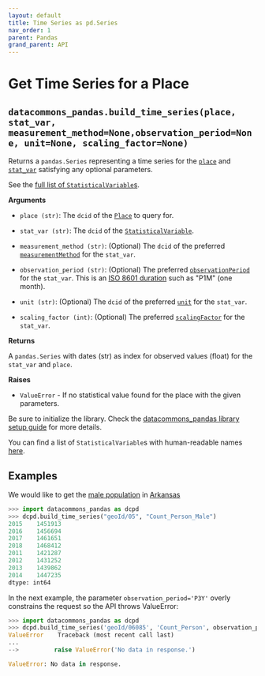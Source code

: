 ```yaml
---
layout: default
title: Time Series as pd.Series
nav_order: 1
parent: Pandas
grand_parent: API
---
```


# Get Time Series for a Place

## `datacommons_pandas.build_time_series(place, stat_var, measurement_method=None,observation_period=None, unit=None, scaling_factor=None)`

Returns a `pandas.Series` representing a time series for the [`place`](https://datacommons.org/browser/Place) and
[`stat_var`](https://datacommons.org/browser/StatisticalVariable) satisfying any optional parameters.

See the [full list of `StatisticalVariable`s](/statistical_variables.html).

**Arguments**

* `place (str)`: The `dcid` of the [`Place`](https://datacommons.org/browser/Place) to query for.

* `stat_var (str)`: The `dcid` of the
  [`StatisticalVariable`](https://datacommons.org/browser/StatisticalVariable).

* `measurement_method (str)`: (Optional) The `dcid` of the preferred [`measurementMethod`](https://datacommons.org/browser/measurementMethod) for the `stat_var`.

* `observation_period (str)`: (Optional) The preferred [`observationPeriod`](https://datacommons.org/browser/observationPeriod) for the `stat_var`. This is an [ISO 8601 duration](https://en.wikipedia.org/wiki/ISO_8601#Durations) such as "P1M" (one month).

* `unit (str)`: (Optional) The `dcid` of the preferred [`unit`](https://datacommons.org/browser/unit) for the `stat_var`.

* `scaling_factor (int)`: (Optional) The preferred [`scalingFactor`](https://datacommons.org/browser/scalingFactor) for the `stat_var`.

**Returns**

 A `pandas.Series` with dates (str) as index for observed values (float) for the `stat_var` and `place`.

**Raises**

* `ValueError` - If no statistical value found for the place with the given parameters.

Be sure to initialize the library. Check the [datacommons_pandas library setup guide](/api/pandas/) for more details.

You can find a list of `StatisticalVariable`s with human-readable names [here](/statistical_variables.html).

## Examples

We would like to get the [male population](https://datacommons.org/browser/Count_Person_Male) in [Arkansas](https://datacommons.org/browser/geoId/05)

```python
>>> import datacommons_pandas as dcpd
>>> dcpd.build_time_series("geoId/05", "Count_Person_Male")
2015    1451913
2016    1456694
2017    1461651
2018    1468412
2011    1421287
2012    1431252
2013    1439862
2014    1447235
dtype: int64
```

In the next example, the parameter `observation_period='P3Y'` overly constrains the request so the API
throws ValueError:

```python
>>> import datacommons_pandas as dcpd
>>> dcpd.build_time_series('geoId/06085', 'Count_Person', observation_period='P3Y')
ValueError    Traceback (most recent call last)
...
-->          raise ValueError('No data in response.')

ValueError: No data in response.
```
